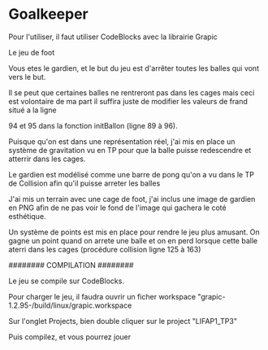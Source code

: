 # Goalkeeper

Pour l'utiliser, il faut utiliser CodeBlocks avec la librairie Grapic

Le jeu de foot

Vous etes le gardien, et le but du jeu est d'arrêter toutes les balles qui vont vers le but.

Il se peut que certaines balles ne rentreront pas dans les cages mais ceci est volontaire de ma part il suffira juste de modifier les valeurs de frand situé a la ligne

94 et 95 dans la fonction initBallon (ligne 89 à 96).

Puisque qu'on est dans une représentation réel, j'ai mis en place un système de gravitation vu en TP pour que la balle puisse redescendre et atterrir dans les cages.

Le gardien est modélisé comme une barre de pong qu'on a vu dans le TP de Collision afin qu'il puisse arreter les balles

J'ai mis un terrain avec une cage de foot, j'ai inclus une image de gardien en PNG afin de ne pas voir le fond de l'image qui gachera le coté esthétique.

Un système de points est mis en place pour rendre le jeu plus amusant. On gagne un point quand on arrete une balle et on en perd lorsque cette balle aterri dans les 
cages (procédure collision ligne 125 à 163)


######## COMPILATION ########

Le jeu se compile sur CodeBlocks.


  Pour charger le jeu, il faudra ouvrir un ficher workspace "grapic-1.2.95-<OS>/build/linux/grapic.workspace
  
  Sur l'onglet Projects, bien double cliquer sur le project "LIFAP1_TP3"
  
  Puis compilez, et vous pourrez jouer
  
